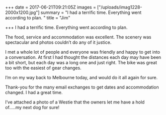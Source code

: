 +++
date = 2017-06-21T09:21:05Z
images = ["/uploads/imag1228-2000x1200.jpg"]
summary = "I had a terrific time. Everything went according to plan. "
title = "Jim"

+++
I had a terrific time. Everything went according to plan. 

The food, service and accommodation was excellent. The scenery was spectacular and photos couldn’t do any of it justice. 

I met a whole lot of people and everyone was friendly and happy to get into a conversation. At first I had thought the distances each day may have been a bit short, but each day was a long one and just right. The bike was great too with the easiest of gear changes.

I’m on my way back to Melbourne today, and would do it all again for sure.

Thank-you for the many email exchanges to get dates and accommodation changed. I had a great time.

I’ve attached a photo of a Westie that the owners let me have a hold of…..my next dog for sure!